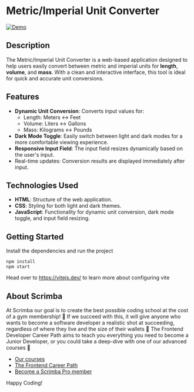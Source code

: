 # Metric/Imperial Unit Converter

<a href="https://boisterous-cupcake-6be8b2.netlify.app/" target="_blank">
  <img src="https://github.com/user-attachments/assets/35a66bd3-3c8e-4711-b0e9-c5a3b73a7e04" alt="Demo">
</a>

## Description

The Metric/Imperial Unit Converter is a web-based application designed to help users easily convert between metric and imperial units for **length**, **volume**, and **mass**. With a clean and interactive interface, this tool is ideal for quick and accurate unit conversions.

## Features

- **Dynamic Unit Conversion**: Converts input values for:
  - Length: Meters ↔ Feet
  - Volume: Liters ↔ Gallons
  - Mass: Kilograms ↔ Pounds
- **Dark Mode Toggle**: Easily switch between light and dark modes for a more comfortable viewing experience.
- **Responsive Input Field**: The input field resizes dynamically based on the user's input.
- Real-time updates: Conversion results are displayed immediately after input.

## Technologies Used

- **HTML**: Structure of the web application.
- **CSS**: Styling for both light and dark themes.
- **JavaScript**: Functionality for dynamic unit conversion, dark mode toggle, and input field resizing.

## Getting Started
Install the dependencies and run the project
```
npm install
npm start
```

Head over to https://vitejs.dev/ to learn more about configuring vite
## About Scrimba

At Scrimba our goal is to create the best possible coding school at the cost of a gym membership! 💜
If we succeed with this, it will give anyone who wants to become a software developer a realistic shot at succeeding, regardless of where they live and the size of their wallets 🎉
The Frontend Developer Career Path aims to teach you everything you need to become a Junior Developer, or you could take a deep-dive with one of our advanced courses 🚀

- [Our courses](https://scrimba.com/allcourses)
- [The Frontend Career Path](https://scrimba.com/learn/frontend)
- [Become a Scrimba Pro member](https://scrimba.com/pricing)

Happy Coding!
